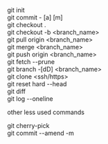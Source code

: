 git init  
git commit - [a] [m]  
git checkout .  
git checkout -b <branch_name>  
git pull origin <branch_name>  
git merge <branch_name>  
git push origin <branch_name>  
git fetch --prune  
git branch -[dD] <branch_name>  
git clone <ssh/https>  
git reset hard --head  
git diff  
git log --oneline  
  
other less used commands  
  
git cherry-pick  
git commit --amend -m <message>  
